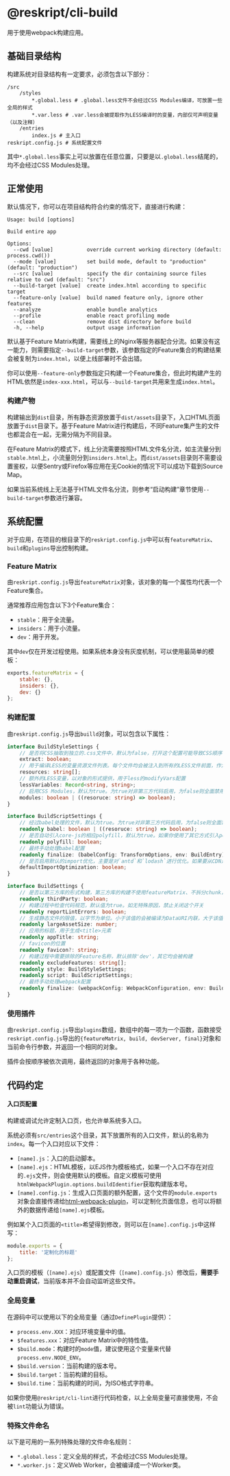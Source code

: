 # @reskript/cli-build

用于使用webpack构建应用。

## 基础目录结构

构建系统对目录结构有一定要求，必须包含以下部分：

```
/src
    /styles
        *.global.less # .global.less文件不会经过CSS Modules编译，可放置一些全局的样式
        *.var.less # .var.less会被提取作为LESS编译时的变量，内部仅可声明变量（以及注释）
    /entries
        index.js # 主入口
reskript.config.js # 系统配置文件
```

其中`*.global.less`事实上可以放置在任意位置，只要是以`.global.less`结尾的，均不会经过CSS Modules处理。

## 正常使用

默认情况下，你可以在项目结构符合约束的情况下，直接进行构建：

```
Usage: build [options]

Build entire app

Options:
  --cwd [value]           override current working directory (default: process.cwd())
  --mode [value]          set build mode, default to "production" (default: "production")
  --src [value]           specify the dir containing source files relative to cwd (default: "src")
  --build-target [value]  create index.html according to specific target
  --feature-only [value]  build named feature only, ignore other features
  --analyze               enable bundle analytics
  --profile               enable react profiling mode
  --clean                 remove dist directory before build
  -h, --help              output usage information
```

默认基于Feature Matrix构建，需要线上的Nginx等服务器配合分流。如果没有这一能力，则需要指定`--build-target`参数，该参数指定的Feature集合的构建结果会被复制为`index.html`，以便上线部署时不会出错。

你可以使用`--feature-only`参数指定只构建一个Feature集合，但此时构建产生的HTML依然是`index-xxx.html`，可以与`--build-target`共用来生成`index.html`。

### 构建产物

构建输出到`dist`目录，所有静态资源放置于`dist/assets`目录下，入口HTML页面放置于`dist`目录下。基于Feature Matrix进行构建后，不同Feature集产生的文件也都混合在一起，无需分隔为不同目录。

在Feature Matrix的模式下，线上分流需要按照HTML文件名分流，如主流量分到`stable.html`上，小流量则分到`insiders.html`上。而`dist/assets`目录则不需要设置鉴权，以便Sentry或Firefox等应用在无Cookie的情况下可以成功下载到Source Map。

如果当前系统线上无法基于HTML文件名分流，则参考“启动构建”章节使用`--build-target`参数进行兼容。

## 系统配置

对于应用，在项目的根目录下的`reskript.config.js`中可以有`featureMatrix`、`build`和`plugins`导出控制构建。

### Feature Matrix

由`reskript.config.js`导出`featureMatrix`对象，该对象的每一个属性均代表一个Feature集合。

通常推荐应用包含以下3个Feature集合：

- `stable`：用于全流量。
- `insiders`：用于小流量。
- `dev`：用于开发。

其中`dev`仅在开发过程使用。如果系统本身没有灰度机制，可以使用最简单的模板：

```javascript
exports.featureMatrix = {
    stable: {},
    insiders: {},
    dev: {}
};
```

### 构建配置

由`reskript.config.js`导出`builld`对象，可以包含以下属性：

```typescript
interface BuildStyleSettings {
    // 是否将CSS抽取到独立的.css文件中，默认为false，打开这个配置可能导致CSS顺序有问题
    extract: boolean;
    // 用于编译LESS的变量资源文件列表。每个文件均会被注入到所有的LESS文件前面，作为全局可用的资源
    resources: string[];
    // 额外的LESS变量，以对象的形式提供，用于less的modifyVars配置
    lessVariables: Record<string, string>;
    // 启用CSS Modules，默认为true。为true对非第三方代码启用，为false则全面禁用，为函数则通过文件路径自主判断
    modules: boolean | ((resoruce: string) => boolean);
}

interface BuildScriptSettings {
    // 经过babel处理的文件，默认为true。为true对非第三方代码启用，为false则全面禁用，为函数则通过文件路径自主判断
    readonly babel: boolean | ((resoruce: string) => boolean);
    // 是否自动引入core-js的相应polyfill，默认为true。如果你使用了其它方式引入polyfill，设置为false即可
    readonly polyfill: boolean;
    // 最终手动处理babel配置
    readonly finalize: (babelConfig: TransformOptions, env: BuildEntry) => TransformOptions;
    // 是否启用默认的import优化，主要是对`antd`和`lodash`进行优化。如果要从CDN走这些包，关掉这个配置自己折腾
    defaultImportOptimization: boolean;
}

interface BuildSettings {
    // 是否以第三方库的形式构建，第三方库的构建不使用featureMatrix、不拆分chunk，同时构建产出不带hash、不产出HTML文件
    readonly thirdParty: boolean;
    // 构建过程中检查代码规范，默认值为true。如无特殊原因，禁止关闭这个开关
    readonly reportLintErrors: boolean;
    // 生成静态文件的限值，以字节为单位。小于该值的会被编译为DataURI内联，大于该值的会变为单独的文件。默认值为8KB
    readonly largeAssetSize: number;
    // 应用的标题，用于生成<title>元素
    readonly appTitle: string;
    // favicon的位置
    readonly favicon?: string;
    // 构建过程中需要排除的Feature名称，默认排除'dev'，其它均会被构建
    readonly excludeFeatures: string[];
    readonly style: BuildStyleSettings;
    readonly script: BuildScriptSettings;
    // 最终手动处理webpack配置
    readonly finalize: (webpackConfig: WebpackConfiguration, env: BuildEntry) => WebpackConfiguration;
}
```

### 使用插件

由`reskript.config.js`导出`plugins`数组，数组中的每一项为一个函数，函数接受`reskript.config.js`导出的`{featureMatrix, build, devServer, final}`对象和当前命令行参数，并返回一个相同的对象。

插件会按顺序被依次调用，最终返回的对象用于各种功能。

## 代码约定

#### 入口页配置

构建或调试允许定制入口页，也允许单系统多入口。

系统必须有`src/entries`这个目录，其下放置所有的入口文件，默认的名称为`index`。每一个入口对应以下文件：

- `[name].js`：入口的启动脚本。
- `[name].ejs`：HTML模板，以EJS作为模板格式，如果一个入口不存在对应的`.ejs`文件，则会使用默认的模板。自定义模板可使用`htmlWebpackPlugin.options.buildIdentifier`获取构建版本号。
- `[name].config.js`：生成入口页面的额外配置，这个文件的`module.exports`对象会直接传递给[html-webpack-plugin](https://github.com/jantimon/html-webpack-plugin)，可以定制化页面信息，也可以将额外的数据传递给`[name].ejs`模板。

例如某个入口页面的`<title>`希望得到修改，则可以在`[name].config.js`中这样写：

```javascript
module.exports = {
    title: '定制化的标题'
};
```

入口页的模板（`[name].ejs`）或配置文件（`[name].config.js`）修改后，**需要手动重启调试**，当前版本并不会自动监听这些文件。

### 全局变量

在源码中可以使用以下的全局变量（通过`DefinePlugin`提供）：

- `process.env.XXX`：对应环境变量中的值。
- `$features.xxx`：对应Feature Matrix中的特性值。
- `$build.mode`：构建时的`mode`值，建议使用这个变量来代替`process.env.NODE_ENV`。
- `$build.version`：当前构建的版本号。
- `$build.target`：当前构建的目标。
- `$build.time`：当前构建的时间，为ISO格式字符串。

如果你使用`@reskript/cli-lint`进行代码检查，以上全局变量可直接使用，不会被`lint`功能认为错误。

### 特殊文件命名

以下是可用的一系列特殊处理的文件命名规则：

- `*.global.less`：定义全局的样式，不会经过CSS Modules处理。
- `*.worker.js`：定义Web Worker，会被编译成一个Worker类。
